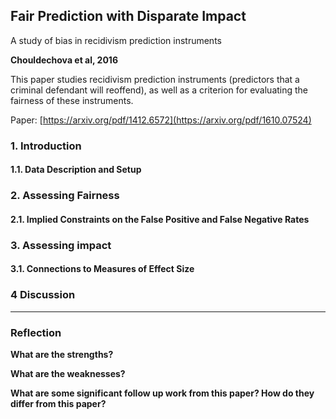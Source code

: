 ## Fair Prediction with Disparate Impact
A study of bias in recidivism prediction instruments

**Chouldechova et al, 2016**

This paper studies recidivism prediction instruments 
(predictors that a criminal defendant will reoffend), 
as well as a criterion for evaluating the fairness of these instruments.

Paper: [https://arxiv.org/pdf/1412.6572](https://arxiv.org/pdf/1610.07524)

### 1. Introduction

#### 1.1. Data Description and Setup

### 2. Assessing Fairness

#### 2.1. Implied Constraints on the False Positive and False Negative Rates

### 3. Assessing impact

#### 3.1. Connections to Measures of Effect Size

### 4 Discussion


---

### Reflection      

**What are the strengths?** 


**What are the weaknesses?**      


**What are some significant follow up work from this paper? How do they differ from this paper?**    

